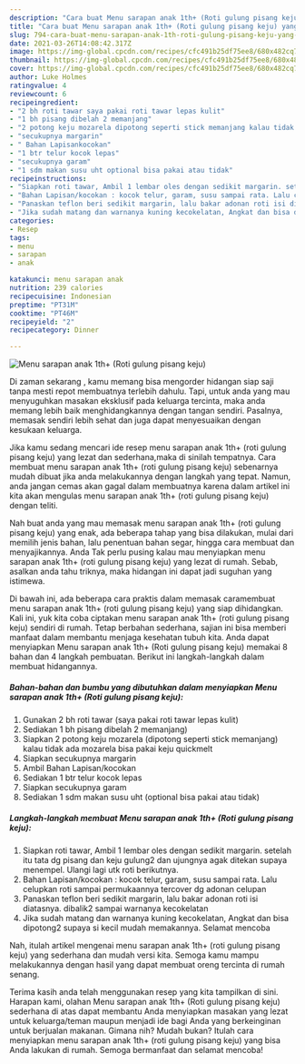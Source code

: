 ```yaml
---
description: "Cara buat Menu sarapan anak 1th+ (Roti gulung pisang keju) yang nikmat dan Mudah Dibuat"
title: "Cara buat Menu sarapan anak 1th+ (Roti gulung pisang keju) yang nikmat dan Mudah Dibuat"
slug: 794-cara-buat-menu-sarapan-anak-1th-roti-gulung-pisang-keju-yang-nikmat-dan-mudah-dibuat
date: 2021-03-26T14:08:42.317Z
image: https://img-global.cpcdn.com/recipes/cfc491b25df75ee8/680x482cq70/menu-sarapan-anak-1th-roti-gulung-pisang-keju-foto-resep-utama.jpg
thumbnail: https://img-global.cpcdn.com/recipes/cfc491b25df75ee8/680x482cq70/menu-sarapan-anak-1th-roti-gulung-pisang-keju-foto-resep-utama.jpg
cover: https://img-global.cpcdn.com/recipes/cfc491b25df75ee8/680x482cq70/menu-sarapan-anak-1th-roti-gulung-pisang-keju-foto-resep-utama.jpg
author: Luke Holmes
ratingvalue: 4
reviewcount: 6
recipeingredient:
- "2 bh roti tawar saya pakai roti tawar lepas kulit"
- "1 bh pisang dibelah 2 memanjang"
- "2 potong keju mozarela dipotong seperti stick memanjang kalau tidak ada mozarela bisa pakai keju quickmelt"
- "secukupnya margarin"
- " Bahan Lapisankocokan"
- "1 btr telur kocok lepas"
- "secukupnya garam"
- "1 sdm makan susu uht optional bisa pakai atau tidak"
recipeinstructions:
- "Siapkan roti tawar, Ambil 1 lembar oles dengan sedikit margarin. setelah itu tata dg pisang dan keju gulung2 dan ujungnya agak ditekan supaya menempel. Ulangi lagi utk roti berikutnya."
- "Bahan Lapisan/kocokan : kocok telur, garam, susu sampai rata. Lalu celupkan roti sampai permukaannya tercover dg adonan celupan"
- "Panaskan teflon beri sedikit margarin, lalu bakar adonan roti isi diatasnya. dibalik2 sampai warnanya kecokelatan"
- "Jika sudah matang dan warnanya kuning kecokelatan, Angkat dan bisa dipotong2 supaya si kecil mudah memakannya. Selamat mencoba"
categories:
- Resep
tags:
- menu
- sarapan
- anak

katakunci: menu sarapan anak 
nutrition: 239 calories
recipecuisine: Indonesian
preptime: "PT31M"
cooktime: "PT46M"
recipeyield: "2"
recipecategory: Dinner

---
```



![Menu sarapan anak 1th+ (Roti gulung pisang keju)](https://img-global.cpcdn.com/recipes/cfc491b25df75ee8/680x482cq70/menu-sarapan-anak-1th-roti-gulung-pisang-keju-foto-resep-utama.jpg)

Di zaman  sekarang , kamu memang bisa mengorder hidangan siap saji tanpa mesti repot membuatnya terlebih dahulu. Tapi, untuk anda yang mau menyuguhkan masakan eksklusif pada keluarga tercinta, maka anda memang lebih baik menghidangkannya dengan tangan sendiri. Pasalnya, memasak sendiri lebih sehat dan juga dapat menyesuaikan dengan kesukaan keluarga.

Jika kamu sedang mencari ide resep menu sarapan anak 1th+ (roti gulung pisang keju) yang lezat dan sederhana,maka di sinilah tempatnya. Cara membuat menu sarapan anak 1th+ (roti gulung pisang keju)  sebenarnya mudah dibuat jika anda melakukannya dengan langkah yang tepat. Namun, anda jangan cemas akan gagal dalam membuatnya 
karena dalam artikel ini kita akan mengulas menu sarapan anak 1th+ (roti gulung pisang keju) dengan teliti.  



Nah buat anda yang mau memasak menu sarapan anak 1th+ (roti gulung pisang keju) yang enak, ada beberapa tahap yang bisa dilakukan, mulai dari memilih jenis bahan, lalu penentuan bahan segar, hingga cara membuat dan menyajikannya. Anda Tak perlu pusing kalau mau menyiapkan menu sarapan anak 1th+ (roti gulung pisang keju) yang lezat di rumah. Sebab, asalkan anda  tahu triknya, maka hidangan ini dapat jadi suguhan yang istimewa.

Di bawah ini, ada beberapa cara praktis  dalam memasak caramembuat menu sarapan anak 1th+ (roti gulung pisang keju) yang siap dihidangkan. Kali ini, yuk kita coba ciptakan menu sarapan anak 1th+ (roti gulung pisang keju) sendiri di rumah. Tetap berbahan sederhana, sajian ini bisa memberi manfaat dalam membantu menjaga kesehatan tubuh kita. Anda dapat menyiapkan Menu sarapan anak 1th+ (Roti gulung pisang keju) memakai 8 bahan dan 4 langkah pembuatan. Berikut ini langkah-langkah dalam membuat hidangannya.

<!--inarticleads1-->

##### Bahan-bahan dan bumbu yang dibutuhkan dalam menyiapkan Menu sarapan anak 1th+ (Roti gulung pisang keju):

1. Gunakan 2 bh roti tawar (saya pakai roti tawar lepas kulit)
1. Sediakan 1 bh pisang dibelah 2 memanjang)
1. Siapkan 2 potong keju mozarela (dipotong seperti stick memanjang) kalau tidak ada mozarela bisa pakai keju quickmelt
1. Siapkan secukupnya margarin
1. Ambil  Bahan Lapisan/kocokan
1. Sediakan 1 btr telur kocok lepas
1. Siapkan secukupnya garam
1. Sediakan 1 sdm makan susu uht (optional bisa pakai atau tidak)




<!--inarticleads2-->

##### Langkah-langkah membuat Menu sarapan anak 1th+ (Roti gulung pisang keju):

1. Siapkan roti tawar, Ambil 1 lembar oles dengan sedikit margarin. setelah itu tata dg pisang dan keju gulung2 dan ujungnya agak ditekan supaya menempel. Ulangi lagi utk roti berikutnya.
1. Bahan Lapisan/kocokan : kocok telur, garam, susu sampai rata. Lalu celupkan roti sampai permukaannya tercover dg adonan celupan
1. Panaskan teflon beri sedikit margarin, lalu bakar adonan roti isi diatasnya. dibalik2 sampai warnanya kecokelatan
1. Jika sudah matang dan warnanya kuning kecokelatan, Angkat dan bisa dipotong2 supaya si kecil mudah memakannya. Selamat mencoba




Nah, itulah artikel mengenai  menu sarapan anak 1th+ (roti gulung pisang keju)  yang sederhana dan mudah versi kita. Semoga kamu mampu melakukannya dengan hasil yang dapat membuat oreng tercinta di rumah senang. 

Terima kasih anda telah menggunakan resep yang kita tampilkan di sini. Harapan kami, olahan  Menu sarapan anak 1th+ (Roti gulung pisang keju) sederhana di atas dapat membantu Anda menyiapkan masakan yang lezat untuk keluarga/teman maupun menjadi ide bagi Anda yang berkeinginan untuk berjualan makanan. Gimana nih? Mudah bukan? Itulah cara menyiapkan menu sarapan anak 1th+ (roti gulung pisang keju) yang bisa Anda lakukan di rumah. Semoga bermanfaat dan selamat mencoba!

